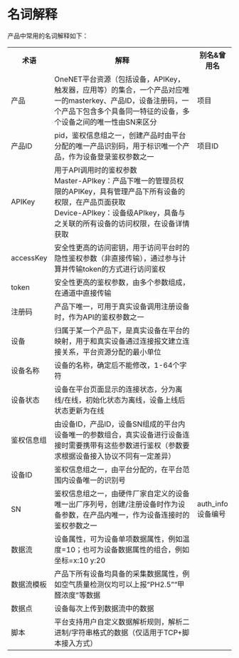 # 名词解释

产品中常用的名词解释如下：

<table>
<tr><th width="15%">术语</th><th width="70%">解释</th><th>别名&曾用名</th></tr>
<tr><td>产品</td><td>OneNET平台资源（包括设备，APIKey，触发器，应用等）的集合，一个产品对应唯一的masterkey、产品ID，设备注册码，一个产品下包含多个具备同一特征的设备，多个设备之间的唯一性由SN来区分</td><td>项目</td></tr>
<tr><td>产品ID</td><td>pid，鉴权信息组之一，创建产品时由平台分配的唯一产品识别码，用于标识唯一个产品，作为设备登录鉴权参数之一</td><td>项目ID</td></tr>
<tr><td>APIKey</td><td>用于API调用时的鉴权参数<br>Master-APIkey：产品下唯一的管理员权限的APIKey，具有管理产品下所有设备的权限，在产品页面获取<br>Device-APIkey：设备级APIkey，具备与之关联的所有设备的访问权限，在设备详情获取</td><td> </td></tr>
<tr><td>accessKey</td><td>安全性更高的访问密钥，用于访问平台时的隐性鉴权参数（非直接传输），通过参与计算并传输token的方式进行访问鉴权</td><td> </td></tr>
<tr><td>token</td><td>安全性更高的鉴权参数，由多个参数组成，在通道中直接传输</td><td> </td></tr>
<tr><td>注册码</td><td>产品下唯一，可用于真实设备调用注册设备时，作为API的鉴权参数之一</td><td> </td></tr>
<tr><td>设备</td><td>归属于某一个产品下，是真实设备在平台的映射，用于和真实设备通过连接报文建立连接关系，平台资源分配的最小单位</td><td> </td></tr>
<tr><td>设备名称</td><td>设备的名称，确定后不能修改，1-64个字符</td><td> </td></tr>
<tr><td>设备状态</td><td>设备在平台页面显示的连接状态，分为离线/在线，初始化状态为离线，设备上线后状态更新为在线</td><td> </td></tr>
<tr><td>鉴权信息组</td><td>由设备ID，产品ID，设备SN组成的平台内设备唯一的参数组合，真实设备进行设备连接时需要携带有这些参数进行鉴权（参数要求根据设备接入协议不同有一定差异）</td><td> </td></tr>
<tr><td>设备ID</td><td>鉴权信息组之一，由平台分配的，在平台范围内设备唯一的识别号</td><td> </td></tr>
<tr><td>SN</td><td>鉴权信息组之一，由硬件厂家自定义的设备唯一出厂序列号，创建/注册设备时作为设备参数，在产品内唯一，作为设备连接时的鉴权参数之一</td><td>auth_info<br>设备编号</td></tr>
<tr><td>数据流</td><td>设备属性，可为设备单项数据属性，例如温度=10；也可为设备数据属性的组合，例如坐标=x:10 y:20</td><td> </td></tr>
<tr><td>数据流模板</td><td>产品下所有设备均具备的采集数据属性，例如空气质量检测仪均可以上报“PH2.5”“甲醛浓度”等数据</td><td> </td></tr>
<tr><td>数据点</td><td>设备每次上传到数据流中的数据</td><td> </td></tr>
<tr><td>脚本</td><td>平台支持用户自定义数据解析规则，解析二进制/字符串格式的数据（仅适用于TCP+脚本接入方式）</td><td> </td></tr>
</table>
